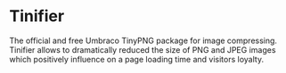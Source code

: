 # Tinifier
The official and free Umbraco TinyPNG package for image compressing. Tinifier allows to dramatically reduced the size of PNG and JPEG images which positively influence on a page loading time and visitors loyalty.

